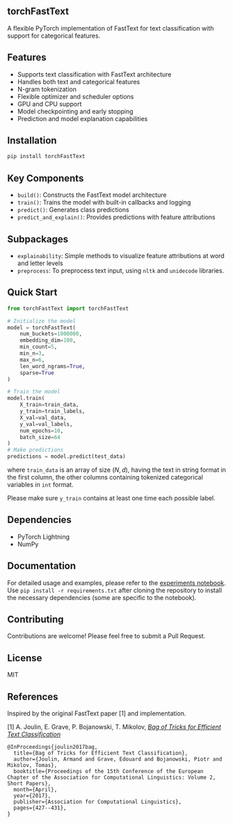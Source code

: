 ## torchFastText

A flexible PyTorch implementation of FastText for text classification with support for categorical features.

## Features

- Supports text classification with FastText architecture
- Handles both text and categorical features
- N-gram tokenization
- Flexible optimizer and scheduler options
- GPU and CPU support
- Model checkpointing and early stopping
- Prediction and model explanation capabilities

## Installation

```bash
pip install torchFastText
```

## Key Components

- `build()`: Constructs the FastText model architecture
- `train()`: Trains the model with built-in callbacks and logging
- `predict()`: Generates class predictions
- `predict_and_explain()`: Provides predictions with feature attributions

## Subpackages

- `explainability`: Simple methods to visualize feature attributions at word and letter levels
- `preprocess`: To preprocess text input, using `nltk` and `unidecode` libraries.


## Quick Start

```python
from torchFastText import torchFastText

# Initialize the model
model = torchFastText(
    num_buckets=1000000,
    embedding_dim=100,
    min_count=5,
    min_n=3,
    max_n=6,
    len_word_ngrams=True,
    sparse=True
)

# Train the model
model.train(
    X_train=train_data,
    y_train=train_labels,
    X_val=val_data,
    y_val=val_labels,
    num_epochs=10,
    batch_size=64
)
# Make predictions
predictions = model.predict(test_data)
```

where ```train_data``` is an array of size $(N,d)$, having the text in string format in the first column, the other columns containing tokenized categorical variables in `int` format.

Please make sure `y_train` contains at least one time each possible label.

## Dependencies

- PyTorch Lightning
- NumPy

## Documentation

For detailed usage and examples, please refer to the [experiments notebook](experiments.ipynb). Use `pip install -r requirements.txt` after cloning the repository to install the necessary dependencies (some are specific to the notebook).

## Contributing

Contributions are welcome! Please feel free to submit a Pull Request.

## License

MIT
## References

Inspired by the original FastText paper [1] and implementation.

[1] A. Joulin, E. Grave, P. Bojanowski, T. Mikolov, [*Bag of Tricks for Efficient Text Classification*](https://arxiv.org/abs/1607.01759)

```
@InProceedings{joulin2017bag,
  title={Bag of Tricks for Efficient Text Classification},
  author={Joulin, Armand and Grave, Edouard and Bojanowski, Piotr and Mikolov, Tomas},
  booktitle={Proceedings of the 15th Conference of the European Chapter of the Association for Computational Linguistics: Volume 2, Short Papers},
  month={April},
  year={2017},
  publisher={Association for Computational Linguistics},
  pages={427--431},
}
```
